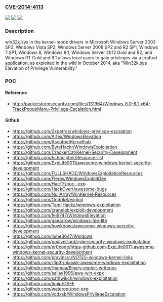 ### [CVE-2014-4113](https://cve.mitre.org/cgi-bin/cvename.cgi?name=CVE-2014-4113)
![](https://img.shields.io/static/v1?label=Product&message=n%2Fa&color=blue)
![](https://img.shields.io/static/v1?label=Version&message=n%2Fa&color=blue)
![](https://img.shields.io/static/v1?label=Vulnerability&message=n%2Fa&color=brighgreen)

### Description

win32k.sys in the kernel-mode drivers in Microsoft Windows Server 2003 SP2, Windows Vista SP2, Windows Server 2008 SP2 and R2 SP1, Windows 7 SP1, Windows 8, Windows 8.1, Windows Server 2012 Gold and R2, and Windows RT Gold and 8.1 allows local users to gain privileges via a crafted application, as exploited in the wild in October 2014, aka "Win32k.sys Elevation of Privilege Vulnerability."

### POC

#### Reference
- http://packetstormsecurity.com/files/131964/Windows-8.0-8.1-x64-TrackPopupMenu-Privilege-Escalation.html

#### Github
- https://github.com/0xpetros/windows-privilage-escalation
- https://github.com/Al1ex/WindowsElevation
- https://github.com/Ascotbe/Kernelhub
- https://github.com/ByteHackr/WindowsExploitation
- https://github.com/CrackerCat/Kernel-Security-Development
- https://github.com/Echocipher/Resource-list
- https://github.com/ExpLife0011/awesome-windows-kernel-security-development
- https://github.com/FULLSHADE/WindowsExploitationResources
- https://github.com/Flerov/WindowsExploitDev
- https://github.com/HacTF/poc--exp
- https://github.com/HackOvert/awesome-bugs
- https://github.com/NullArray/WinKernel-Resources
- https://github.com/Ondrik8/exploit
- https://github.com/TamilHackz/windows-exploitation
- https://github.com/cranelab/exploit-development
- https://github.com/fei9747/WindowsElevation
- https://github.com/gaearrow/windows-lpe-lite
- https://github.com/howknows/awesome-windows-security-development
- https://github.com/liuhe3647/Windows
- https://github.com/paulveillard/cybersecurity-windows-exploitation
- https://github.com/pr0code/https-github.com-ExpLife0011-awesome-windows-kernel-security-development
- https://github.com/pravinsrc/NOTES-windows-kernel-links
- https://github.com/r3p3r/nixawk-awesome-windows-exploitation
- https://github.com/rhamaa/Binary-exploit-writeups
- https://github.com/sailay1996/awe-win-expx
- https://github.com/sathwikch/windows-exploitation
- https://github.com/timip/OSEE
- https://github.com/wateroot/poc-exp
- https://github.com/ycdxsb/WindowsPrivilegeEscalation

